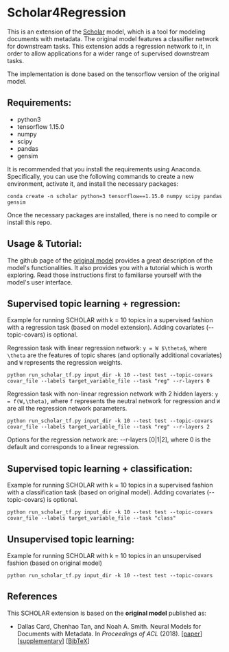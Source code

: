 # Scholar4Regression

This is an extension of the [Scholar](https://arxiv.org/abs/1705.09296) model, which is a tool for modeling documents with metadata.
The original model features a classifier network for downstream tasks. This extension adds a regression network to it, in order to allow applications for a wider range of supervised downstream tasks.

The implementation is done based on the tensorflow version of the original model.

## Requirements:

- python3
- tensorflow 1.15.0
- numpy
- scipy
- pandas
- gensim

It is recommended that you install the requirements using Anaconda. Specifically, you can use the following commands to create a new environment, activate it, and install the necessary packages:

`conda create -n scholar python=3 tensorflow==1.15.0 numpy scipy pandas gensim`

Once the necessary packages are installed, there is no need to compile or install this repo.


## Usage & Tutorial:
The github page of the [original model](https://github.com/dallascard/scholar) provides a great description of the model's functionalities. It also provides you with a tutorial which is worth exploring. Read those instructions first to familiarse yourself with the model's user interface.


## Supervised topic learning + regression:
Example for running SCHOLAR with k = 10 topics in a supervised fashion with a regression task (based on model extension).
Adding covariates (--topic-covars) is optional.

Regression task with linear regression network: `y = W $\theta$`, where `\theta` are the features of topic shares (and optionally additional covariates) and `W` represents the regression weights. 

`python run_scholar_tf.py input_dir -k 10 --test test --topic-covars covar_file --labels target_variable_file --task "reg" --r-layers 0`

Regression task with non-linear regression network with 2 hidden layers: `y = f(W,\theta)`, where `f` represents the neutral network for regression and `W` are all the regression network parameters.

`python run_scholar_tf.py input_dir -k 10 --test test --topic-covars covar_file --labels target_variable_file --task "reg" --r-layers 2`

Options for the regression network are:
--r-layers [0|1|2], where 0 is the default and corresponds to a linear regression.


## Supervised topic learning + classification:
Example for running SCHOLAR with k = 10 topics in a supervised fashion with a classification task (based on original model).
Adding covariates (--topic-covars) is optional.

`python run_scholar_tf.py input_dir -k 10 --test test --topic-covars covar_file --labels target_variable_file --task "class"`


## Unsupervised topic learning:
Example for running SCHOLAR with k = 10 topics in an unsupervised fashion (based on original model)

`python run_scholar_tf.py input_dir -k 10 --test test --topic-covars`



## References

This SCHOLAR extension is based on the **original model** published as:
* Dallas Card, Chenhao Tan, and Noah A. Smith. Neural Models for Documents with Metadata. In *Proceedings of ACL* (2018). [[paper](https://www.cs.cmu.edu/~dcard/resources/ACL_2018_paper.pdf)] [[supplementary](https://www.cs.cmu.edu/~dcard/resources/ACL_2018_supplementary.pdf)] [[BibTeX](https://github.com/dallascard/scholar/blob/master/scholar.bib)]

